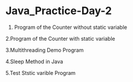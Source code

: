 # Java_Practice-Day-2

1. Program of the Counter without static variable

2.Program of the Counter with static variable

3.Multithreading Demo Program

4.Sleep Method in Java

5.Test Ststic varible Program
